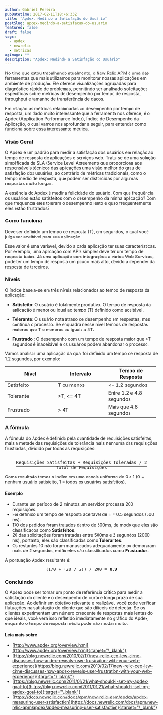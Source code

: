 ```yaml
---
author: Gabriel Pereira
pubDatetime: 2017-02-11T18:46:33Z
title: "Apdex: Medindo a Satisfação do Usuário"
postSlug: apdex-medindo-a-satisfacao-do-usuario
featured: false
draft: false
tags:
  - apdex
  - newrelic
  - metricas
ogImage: ""
description: "Apdex: Medindo a Satisfação do Usuário"
---
```


No time que estou trabalhando atualmente, o [New Relic APM](https://newrelic.com/application-monitoring) é uma das ferramentas que mais utilizamos para monitorar nossas aplicações em ambiente de produção. Ele oferece visualizações agrupadas para diagnóstico rápido de problemas, permitindo ser analisado solicitações específicas sobre métricas de desempenho por tempo de resposta, throughput e tamanho de transferência de dados.

Em relação as métricas relacionadas ao desempenho por tempo de resposta, um dado muito interessante que a ferramenta nos oferece, é o Apdex (Application Performance Index), Índice de Desempenho da Aplicação, o qual vamos nos aprofundar a seguir, para entender como funciona sobre essa interessante métrica.

### Visão Geral

O Apdex é um padrão para medir a satisfação dos usuários em relação ao tempo de resposta de aplicações e serviços web. Trata-se de uma solução simplificada de SLA (Service Level Agreement) que proporciona aos responsáveis técnicos das aplicações uma visão melhor do grau de satisfação dos usuários, ao contrário de métricas tradicionais, como o tempo médio de resposta, que podem ser distorcidas por algumas respostas muito longas.

A essência do Apdex é medir a felicidade do usuário. Com que frequência os usuários estão satisfeitos com o desempenho da minha aplicação? Com que freqüência eles toleram o desempenho lento e quão freqüentemente eles estão frustrados?

### Como funciona

Deve ser definido um tempo de resposta (T), em segundos, o qual você julga ser aceitável para sua aplicação.

Esse valor é uma variável, devido a cada aplicação ter suas características. Por exemplo, uma aplicação com APIs simples deve ter um tempo de resposta baixo. Já uma aplicação com integrações a vários Web Services, pode ter um tempo de resposta um pouco mais alto, devido a depender da resposta de terceiros.

### Níveis

O índice baseia-se em três níveis relacionados ao tempo de resposta da aplicação:

- **Satisfeito:** O usuário é totalmente produtivo. O tempo de resposta da aplicação é menor ou igual ao tempo (T) definido como aceitável.

- **Tolerante:** O usuário nota atraso de desempenho em respostas, mas continua o processo. Se enquadra nesse nível tempos de respostas maiores que T e menores ou iguais a 4T.

- **Frustrado:**: O desempenho com um tempo de resposta maior que 4T segundos é inaceitável e os usuários podem abandonar o processo.

Vamos analisar uma aplicação da qual foi definido um tempo de resposta de 1.2 segundos, por exemplo:

<table class="table">
  <thead>
    <tr>
      <th width="150"><b>Nível</b></th>
      <th width="150"><b>Intervalo</b></th>
      <th width="150"><b>Tempo de Resposta</b></th>
    </tr>
  </thead>
  <tbody>
    <tr>
      <td>Satisfeito</td>
      <td>T ou menos</td>
      <td>&lt;= 1.2 segundos</td>
    </tr>
    <tr>
      <td>Tolerante</td>
      <td>&gt;T, &lt;= 4T</td>
      <td>Entre 1.2 e 4.8 segundos</td>
    </tr>
    <tr>
      <td>Frustrado</td>
      <td>&gt; 4T</td>
      <td>Mais que 4.8 segundos</td>
    </tr>
  </tbody>
</table>

### A fórmula

A fórmula do Apdex é definida pela quantidade de requisições satisfeitas, mais a metade das requisições de tolerância mais nenhuma das requisições frustradas, dividido por todas as requisições:

<div align="center">
<pre>
<span style="border-bottom: 1px solid black; padding-bottom: 5px;">
Requisições Satisfeitas + Requisições Toleradas / 2</span>
Total de Requisições
</pre>
</div>

Como resultado temos o indíce em uma escala uniforme de 0 a 1 (0 = nenhum usuário satisfeito, 1 = todos os usuários satisfeitos).

#### Exemplo

- Durante um período de 2 minutos um servidor processa 200 requisições.
- Foi definido um tempo de resposta aceitável de T = 0.5 segundos (500 ms).
- 170 dos pedidos foram tratados dentro de 500ms, de modo que eles são classificados como **Satisfeitos**.
- 20 das solicitações foram tratadas entre 500ms e 2 segundos (2000 ms), portanto, eles são classificados como **Tolerantes**.
- Os restantes 10 não foram manuseados adequadamente ou demoraram mais de 2 segundos, então eles são classificados como **Frustrados**.

A pontuação Apdex resultante é:

<div align="center">
<pre>(170 + (20 / 2)) / 200 = <b>0.9</b></pre>
</div>

### Concluindo

O Apdex pode ser tornar um ponto de referência crítico para medir a satisfação do cliente e o desempenho de curto e longo prazo de sua aplicação. Ao definir um objetivo relevante e realizável, você pode verificar flutuações na satisfação do cliente que são difíceis de detectar. Se os clientes experimentam um número crescente de respostas mais lentas do que ideais, você verá isso refletido imediatamente no gráfico do Apdex, enquanto o tempo de resposta médio pode não mudar muito.

#### Leia mais sobre

- [http://www.apdex.org/overview.html](http://www.apdex.org/overview.html){:target="\_blank"}
- [https://blog.newrelic.com/2010/02/17/new-relic-ceo-lew-cirne-discusses-how-apdex-reveals-user-frustration-with-your-web-experience](https://blog.newrelic.com/2010/02/17/new-relic-ceo-lew-cirne-discusses-how-apdex-reveals-user-frustration-with-your-web-experience){:target="\_blank"}
- [https://blog.newrelic.com/2011/01/21/what-should-i-set-my-apdex-goal-to](https://blog.newrelic.com/2011/01/21/what-should-i-set-my-apdex-goal-to){:target="\_blank"}
- [https://docs.newrelic.com/docs/apm/new-relic-apm/apdex/apdex-measuring-user-satisfaction](https://docs.newrelic.com/docs/apm/new-relic-apm/apdex/apdex-measuring-user-satisfaction){:target="\_blank"}
